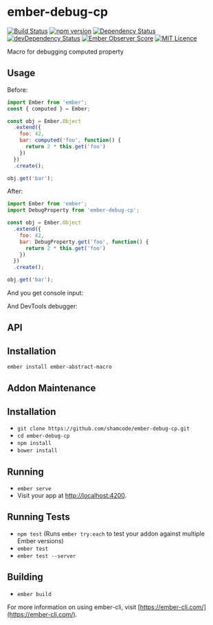 # ember-debug-cp
[![Build Status](https://travis-ci.org/shamcode/ember-debug-cp.svg?branch=master)](https://travis-ci.org/shamcode/ember-debug-cp)
[![npm version](https://badge.fury.io/js/ember-debug-cp.png)](http://badge.fury.io/js/ember-debug-cp)
[![Dependency Status](https://david-dm.org/shamcode/ember-debug-cp.svg)](https://david-dm.org/shamcode/ember-debug-cp)
[![devDependency Status](https://david-dm.org/shamcode/ember-debug-cp.svg)](https://david-dm.org/shamcode/ember-debug-cp#info=devDependencies)
[![Ember Observer Score](https://emberobserver.com/badges/ember-debug-cp.svg)](https://emberobserver.com/addons/ember-debug-cp)
[![MIT Licence](https://badges.frapsoft.com/os/mit/mit.svg?v=103)](https://opensource.org/licenses/mit-license.php)

Macro for debugging computed property

## Usage

Before:
```js
import Ember from 'ember';
const { computed } = Ember;

const obj = Ember.Object
  .extend({
    foo: 42,
    bar: computed('foo', function() {
      return 2 * this.get('foo')
    })
  })
  .create();

obj.get('bar');
```
After:
```js
import Ember from 'ember';
import DebugProperty from 'ember-debug-cp';

const obj = Ember.Object
  .extend({
    foo: 42,
    bar: DebugProperty.get('foo', function() {
      return 2 * this.get('foo')
    })
  })
  .create();

obj.get('bar');
```
And you get console input:

And DevTools debugger:


## API



## Installation

```bash
ember install ember-abstract-macro
```

## Addon Maintenance


## Installation

* `git clone https://github.com/shamcode/ember-debug-cp.git`
* `cd ember-debug-cp`
* `npm install`
* `bower install`

## Running

* `ember serve`
* Visit your app at [http://localhost:4200](http://localhost:4200).

## Running Tests

* `npm test` (Runs `ember try:each` to test your addon against multiple Ember versions)
* `ember test`
* `ember test --server`

## Building

* `ember build`

For more information on using ember-cli, visit [https://ember-cli.com/](https://ember-cli.com/).
